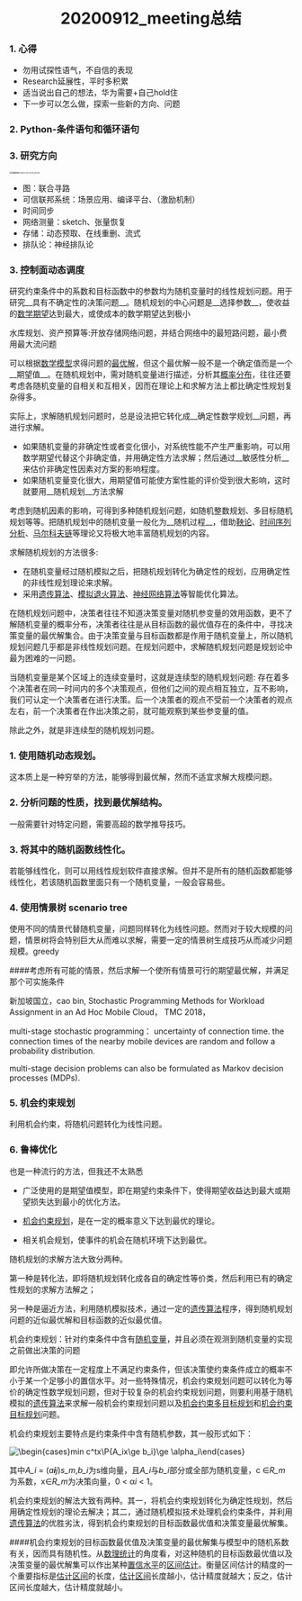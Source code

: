 # <center>20200912_meeting总结</center>

### 1. 心得

- 勿用试探性语气，不自信的表现
- Research延展性，平时多积累
- 适当说出自己的想法，华为需要+自己hold住
- 下一步可以怎么做，探索一些新的方向、问题

### 2. Python-条件语句和循环语句

### 3. 研究方向

<img src="/Users/lyq/Desktop/0-%E5%8D%8E%E4%B8%BA/0-Work%20Plan/%E5%B1%8F%E5%B9%95%E5%BF%AB%E7%85%A7%202020-09-12%2010.36.59.png" alt="屏幕快照 2020-09-12 10.36.59" style="zoom:25%;" />


- 图：联合寻路
- 可信联邦系统：场景应用、编译平台、（激励机制）
- 时间同步
- 网络测量：sketch、张量恢复
- 存储：动态预取、在线重删、流式 
- 排队论：神经排队论



### 3. 控制面动态调度

研究约束条件中的系数和目标函数中的参数均为随机变量时的线性规划问题。用于研究__具有不确定性的决策问题__。随机规划的中心问题是__选择参数__，使收益的[数学期望](https://baike.baidu.com/item/数学期望/5362790)达到最大，或使成本的数学期望达到极小

水库规划、资产预算等:开放存储网络问题，并结合网络中的最短路问题，最小费用最大流问题

可以根据[数学模型](https://baike.baidu.com/item/数学模型/1376909)求得问题的[最优解](https://baike.baidu.com/item/最优解)，但这个最优解一般不是一个确定值而是一个__期望值__。在随机规划中，需对随机变量进行描述，分析其[概率分布](https://baike.baidu.com/item/概率分布)，往往还要考虑各随机变量的自相关和互相关，因而在理论上和求解方法上都比确定性规划复杂得多。

实际上，求解随机规划问题时，总是设法把它转化成__确定性数学规划__问题，再进行求解。

- 如果随机变量的非确定性或者变化很小，对系统性能不产生严重影响，可以用数学期望代替这个非确定值，并用确定性方法求解；然后通过__敏感性分析__来估价非确定性因素对方案的影响程度。
- 如果随机变量变化很大，用期望值可能使方案性能的评价受到很大影响，这时就要用__随机规划__方法求解

考虑到随机因素的影响，可得到多种随机规划问题，如随机整数规划、多目标随机规划等等。把随机规划中的随机变量一般化为__随机过程__，借助[鞅论](https://baike.baidu.com/item/鞅论)、[时间序列分析](https://baike.baidu.com/item/时间序列分析)、[马尔科夫链](https://baike.baidu.com/item/马尔科夫链)等理论又将极大地丰富随机规划的内容。

求解随机规划的方法很多:

- 在随机变量经过随机模拟之后，把随机规划转化为确定性的规划，应用确定性的非线性规划理论来求解。
- 采用[遗传算法](https://baike.baidu.com/item/遗传算法)、[模拟退火算法](https://baike.baidu.com/item/模拟退火算法)、[神经网络算法](https://baike.baidu.com/item/神经网络算法)等智能优化算法。

在随机规划问题中，决策者往往不知道决策变量对随机参变量的效用函数，更不了解随机变量的概率分布，决策者往往是从目标函数的最优值存在的条件中，寻找决策变量的最优解集合。由于决策变量与目标函数都是作用于随机变量上，所以随机规划问题几乎都是非线性规划问题。在规划问题中，求解随机规划问题是规划论中最为困难的一问题。

当随机变量是某个区域上的连续变量时，这就是连续型的随机规划问题: 存在着多个决策者在同一时间内的多个决策观点，但他们之间的观点相互独立，互不影响，我们可认定一个决策者在进行决策。后一个决策者的观点不受前一个决策者的观点左右，前一个决策者在作出决策之前，就可能观察到某些参变量的值。

除此之外，就是非连续型的随机规划问题。



### 1. 使用随机动态规划。

这本质上是一种穷举的方法，能够得到最优解，然而不适宜求解大规模问题。

### 2. 分析问题的性质，找到最优解结构。

一般需要针对特定问题，需要高超的数学推导技巧。

### 3. 将其中的随机函数线性化。

若能够线性化，则可以用线性规划软件直接求解。但并不是所有的随机函数都能够线性化，若该随机函数里面只有一个随机变量，一般会容易些。

### 4. 使用情景树 scenario tree

使用不同的情景代替随机变量，问题同样转化为线性问题。然而对于较大规模的问题，情景树将会特别巨大从而难以求解，需要一定的情景树生成技巧从而减少问题规模。greedy

####考虑所有可能的情景，然后求解一个使所有情景可行的期望最优解，并满足那个可实施条件

新加坡国立，cao bin, Stochastic Programming Methods for Workload Assignment in an Ad Hoc Mobile Cloud， TMC 2018，

multi-stage stochastic programming： uncertainty of connection time. the connection times of the nearby mobile devices are random and follow a probability distribution.

multi-stage decision problems can also be formulated as Markov decision processes (MDPs).



### 5. 机会约束规划

利用机会约束，将随机问题转化为线性问题。

### 6. 鲁棒优化

也是一种流行的方法，但我还不太熟悉



- 广泛使用的是期望值模型，即在期望约束条件下，使得期望收益达到最大或期望损失达到最小的优化方法。

- [机会约束规划](http://wiki.mbalib.com/wiki/机会约束规划)，是在一定的概率意义下达到最优的理论。

- 相关机会规划，使事件的机会在随机环境下达到最优。

随机规划的求解方法大致分两种。

第一种是转化法，即将随机规划转化成各自的确定性等价类，然后利用已有的确定性规划的求解方法解之；

另一种是逼近方法，利用随机模拟技术，通过一定的[遗传算法](http://wiki.mbalib.com/wiki/遗传算法)程序，得到随机规划问题的近似最优解和目标函数的近似最优值。

 

机会约束规划：针对约束条件中含有[随机变量](http://wiki.mbalib.com/wiki/随机变量)，并且必须在观测到随机变量的实现之前做出决策的问题

即允许所做决策在一定程度上不满足约束条件，但该决策使约束条件成立的概率不小于某一个足够小的置信水平。对一些特殊情况，机会约束规划问题可以转化为等价的确定性数学规划问题，但对于较复杂的机会约束规划问题，则要利用基于随机模拟的[遗传算法](http://wiki.mbalib.com/wiki/遗传算法)来求解一般机会约束规划问题以及[机会约束多目标规划](http://wiki.mbalib.com/w/index.php?title=机会约束多目标规划&action=edit)和[机会约束目标规划](http://wiki.mbalib.com/w/index.php?title=机会约束目标规划&action=edit)问题。

机会约束规划主要特点是约束条件中含有随机参数，其一般形式如下：

![\begin{cases}min c^tx\\P{A_ix\ge b_i}\ge \alpha_i\end{cases}](http://wiki.mbalib.com/w/images/math/5/2/b/52b6b20d89cd77668e8f0ada516604f1.png)

其中*A_i* = (*a**i**j*)*s_m*,*b_i*为s维向量，且*A_i*与*b_i*部分或全部为随机变量，c ∈*R_m*为系数，x∈*R_m*为决策向量，0 < α*i* < 1。

机会约束规划的解法大致有两种。其一，将机会约束规划转化为确定性规划，然后用确定性规划的理论去解决；其二，通过随机模拟技术处理机会约束条件，并利用[遗传算法](http://wiki.mbalib.com/wiki/遗传算法)的优胜劣汰，得到机会约束规划的目标函数最优值和决策变量最优解集。

####机会约束规划的目标函数最优值及决策变量的最优解集与模型中的随机系数有关，因而具有随机性。从[数理统计](http://wiki.mbalib.com/wiki/数理统计)的角度看，对这种随机的目标函数最优值以及决策变量的最优解集可以作出某种[置信水平](http://wiki.mbalib.com/wiki/置信水平)的[区间估计](http://wiki.mbalib.com/wiki/区间估计)。衡量区间估计的精度的一个重要指标是[估计区间](http://wiki.mbalib.com/wiki/估计区间)的长度，[估计区间](http://wiki.mbalib.com/wiki/估计区间)长度越小，估计精度就越大；反之，估计区间长度越大，估计精度就越小。
